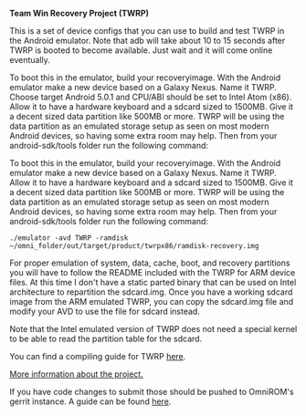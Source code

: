 **Team Win Recovery Project (TWRP)**

This is a set of device configs that you can use to build and test TWRP in the Android emulator. Note that adb will take about 10 to 15 seconds after TWRP is booted to become available. Just wait and it will come online eventually.

To boot this in the emulator, build your recoveryimage. With the Android emulator make a new device based on a Galaxy Nexus. Name it TWRP. Choose target Android 5.0.1 and CPU/ABI should be set to Intel Atom (x86). Allow it to have a hardware keyboard and a sdcard sized to 1500MB. Give it a decent sized data partition like 500MB or more. TWRP will be using the data partition as an emulated storage setup as seen on most modern Android devices, so having some extra room may help. Then from your android-sdk/tools folder run the following command:

To boot this in the emulator, build your recoveryimage. With the Android emulator make a new device based on a Galaxy Nexus. Name it TWRP. Allow it to have a hardware keyboard and a sdcard sized to 1500MB. Give it a decent sized data partition like 500MB or more. TWRP will be using the data partition as an emulated storage setup as seen on most modern Android devices, so having some extra room may help. Then from your android-sdk/tools folder run the following command:

```
./emulator -avd TWRP -ramdisk ~/omni_folder/out/target/product/twrpx86/ramdisk-recovery.img
```

For proper emulation of system, data, cache, boot, and recovery partitions you will have to follow the README included with the TWRP for ARM device files. At this time I don't have a static parted binary that can be used on Intel architecture to repartition the sdcard.img. Once you have a working sdcard image from the ARM emulated TWRP, you can copy the sdcard.img file and modify your AVD to use the file for sdcard instead.

Note that the Intel emulated version of TWRP does not need a special kernel to be able to read the partition table for the sdcard.

You can find a compiling guide for TWRP [here](http://forum.xda-developers.com/showthread.php?t=1943625 "Guide").

[More information about the project.](http://www.teamw.in/project/twrp2 "More Information")

If you have code changes to submit those should be pushed to OmniROM's gerrit instance.  A guide can be found [here](http://docs.omnirom.org/Contributing_code "Gerrit Guide").
